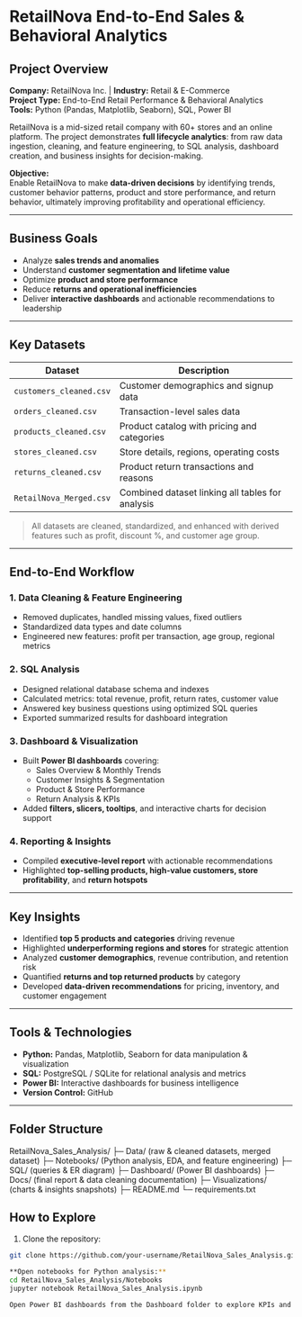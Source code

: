 # RetailNova End-to-End Sales & Behavioral Analytics

## Project Overview
**Company:** RetailNova Inc. | **Industry:** Retail & E-Commerce  
**Project Type:** End-to-End Retail Performance & Behavioral Analytics  
**Tools:** Python (Pandas, Matplotlib, Seaborn), SQL, Power BI  

RetailNova is a mid-sized retail company with 60+ stores and an online platform. The project demonstrates **full lifecycle analytics**: from raw data ingestion, cleaning, and feature engineering, to SQL analysis, dashboard creation, and business insights for decision-making.

**Objective:**  
Enable RetailNova to make **data-driven decisions** by identifying trends, customer behavior patterns, product and store performance, and return behavior, ultimately improving profitability and operational efficiency.

---

## Business Goals
- Analyze **sales trends and anomalies**  
- Understand **customer segmentation and lifetime value**  
- Optimize **product and store performance**  
- Reduce **returns and operational inefficiencies**  
- Deliver **interactive dashboards** and actionable recommendations to leadership  

---

## Key Datasets
| Dataset | Description |
|---------|-------------|
| `customers_cleaned.csv` | Customer demographics and signup data |
| `orders_cleaned.csv` | Transaction-level sales data |
| `products_cleaned.csv` | Product catalog with pricing and categories |
| `stores_cleaned.csv` | Store details, regions, operating costs |
| `returns_cleaned.csv` | Product return transactions and reasons |
| `RetailNova_Merged.csv` | Combined dataset linking all tables for analysis |

> All datasets are cleaned, standardized, and enhanced with derived features such as profit, discount %, and customer age group.

---

## End-to-End Workflow

### 1. Data Cleaning & Feature Engineering
- Removed duplicates, handled missing values, fixed outliers  
- Standardized data types and date columns  
- Engineered new features: profit per transaction, age group, regional metrics  

### 2. SQL Analysis
- Designed relational database schema and indexes  
- Calculated metrics: total revenue, profit, return rates, customer value  
- Answered key business questions using optimized SQL queries  
- Exported summarized results for dashboard integration  

### 3. Dashboard & Visualization
- Built **Power BI dashboards** covering:  
  - Sales Overview & Monthly Trends  
  - Customer Insights & Segmentation  
  - Product & Store Performance  
  - Return Analysis & KPIs  
- Added **filters, slicers, tooltips**, and interactive charts for decision support  

### 4. Reporting & Insights
- Compiled **executive-level report** with actionable recommendations  
- Highlighted **top-selling products, high-value customers, store profitability**, and **return hotspots**  

---

## Key Insights
- Identified **top 5 products and categories** driving revenue  
- Highlighted **underperforming regions and stores** for strategic attention  
- Analyzed **customer demographics**, revenue contribution, and retention risk  
- Quantified **returns and top returned products** by category  
- Developed **data-driven recommendations** for pricing, inventory, and customer engagement  

---

## Tools & Technologies
- **Python:** Pandas, Matplotlib, Seaborn for data manipulation & visualization  
- **SQL:** PostgreSQL / SQLite for relational analysis and metrics  
- **Power BI:** Interactive dashboards for business intelligence  
- **Version Control:** GitHub  

---

## Folder Structure
RetailNova_Sales_Analysis/
├─ Data/ (raw & cleaned datasets, merged dataset)
├─ Notebooks/ (Python analysis, EDA, and feature engineering)
├─ SQL/ (queries & ER diagram)
├─ Dashboard/ (Power BI dashboards)
├─ Docs/ (final report & data cleaning documentation)
├─ Visualizations/ (charts & insights snapshots)
├─ README.md
└─ requirements.txt

## How to Explore
1. Clone the repository:
```bash
git clone https://github.com/your-username/RetailNova_Sales_Analysis.git

**Open notebooks for Python analysis:**
cd RetailNova_Sales_Analysis/Notebooks
jupyter notebook RetailNova_Sales_Analysis.ipynb

Open Power BI dashboards from the Dashboard folder to explore KPIs and insights.

